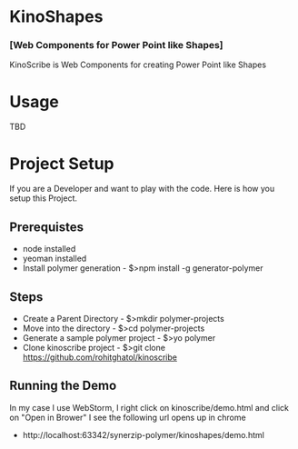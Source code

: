 KinoShapes
==========
### [Web Components for Power Point like Shapes]


KinoScribe is Web Components for creating Power Point like Shapes

Usage
======
TBD

Project Setup
==============
If you are a Developer and want to play with the code. Here is how you setup this Project.

Prerequistes
------------
 * node installed
 * yeoman installed
 * Install polymer generation - $>npm install -g generator-polymer

Steps
------

 * Create a Parent Directory - $>mkdir polymer-projects
 * Move into the directory   - $>cd polymer-projects
 * Generate a sample polymer project - $>yo polymer
 * Clone kinoscribe project - $>git clone https://github.com/rohitghatol/kinoscribe 

Running the Demo
-----------------

In my case I use WebStorm, I right click on kinoscribe/demo.html and click on "Open in Brower"
I see the following url opens up in chrome

* http://localhost:63342/synerzip-polymer/kinoshapes/demo.html
